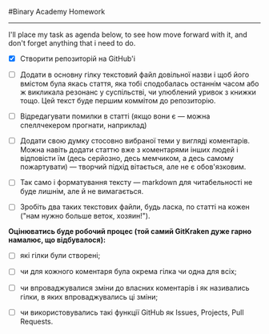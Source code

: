 #Binary Academy Homework
___
I'll place my task as agenda below, to see how move forward with it, and don't forget anything that i need to do.

* [x] Створити репозиторій на GitHub'і
* [ ] Додати в основну гілку текстовий файл довільної назви і щоб його вмістом була якась стаття, яка тобі сподобалась останнім часом або ж викликала резонанс у суспільстві, чи улюблений уривок з книжки тощо. Цей текст буде першим коммітом до репозиторію.

* [ ] Відредагувати помилки в статті (якщо вони є — можна спеллчекером прогнати, наприклад)
* [ ] Додати свою думку стосовно вибраної теми у вигляді коментарів. Можна навіть додати статтю вже з коментарями інших людей і відповісти їм (десь серйозно, десь мемчиком, а десь самому пожартувати) — творчий підхід вітається, але не є обов'язковим.
* [ ] Так само і форматування тексту — markdown для читабельності не буде лишнім, але й не вимагається.

* [ ] Зробіть два таких текстових файли, будь ласка, по статті на кожен ("нам нужно больше веток, хозяин!").

**Оцінюватись буде робочий процес (той самий GitKraken дуже гарно намалює, що відбувалося):**

* [ ] які гілки були створені;

* [ ] чи для кожного коментаря була окрема гілка чи одна для всіх;

* [ ] чи впроваджувалися зміни до власних коментарів і як називались гілки, в яких впроваджувались ці зміни;

* [ ] чи використовувались такі функції GitHub як Issues, Projects, Pull Requests.